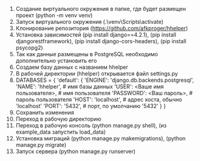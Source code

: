 1. Создание виртуального окружения в папке, где будет размещен проект (python -m venv venv)
2. Запуск виртуального окружения (.\venv\Scripts\activate)
3. Клонирование репозитория (https://github.com/afkproger/hhelper)
4. Установка зависимостей (pip install django==4.2.1), (pip install djangorestframework), (pip install django-cors-headers), (pip install psycopg2)
5. Так как данные размещены в PostgreSQL необходимо дополнительно установить его
6. Создаем базу данных с названием hhelper
7. В рабочей директории (hhelper) открывается файл settings.py
8. DATABASES = {
    'default': {
        'ENGINE': 'django.db.backends.postgresql',
        'NAME': 'hhelper',  # имя базы данных
        'USER': <Ваше имя пользователя>,  # имя пользователя 
        'PASSWORD': <Ваш пароль>,  # пароль пользователя
        'HOST': 'localhost',  # адрес хоста, обычно 'localhost'
        'PORT': '5432',  # порт, по умолчанию '5432'
    }
}
9. Сохранить изменения
10. Переход в рабочую директорию
11. Переход в рабочую консоль (python manage.py shell), (из example_data запустить load_data)
12. Установка миграций (python manage.py makemigrations), (python manage.py migrate)
13. Запуск сервера (python manage.py runserver)
